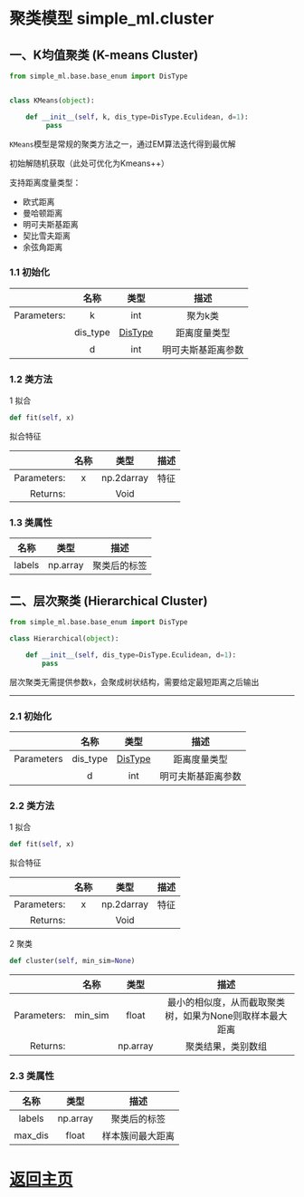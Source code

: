 # 聚类模型 **simple_ml.cluster**


## 一、K均值聚类 (K-means Cluster)

```python
from simple_ml.base.base_enum import DisType


class KMeans(object):

    def __init__(self, k, dis_type=DisType.Eculidean, d=1):
         pass
```

`KMeans`模型是常规的聚类方法之一，通过EM算法迭代得到最优解

初始解随机获取（此处可优化为Kmeans++）

支持距离度量类型：
- 欧式距离
- 曼哈顿距离
- 明可夫斯基距离
- 契比雪夫距离
- 余弦角距离

### 1.1 初始化

|             |   名称   |              类型               |       描述       |
|------------:|:--------:|:-------------------------------:|:----------------:|
| Parameters: |    k     |               int               |      聚为k类      |
|             | dis_type | [DisType](../structure/enum.md) |   距离度量类型    |
|             |    d     |               int               | 明可夫斯基距离参数 |

### 1.2 类方法

1 拟合

```python
def fit(self, x)
```

拟合特征

|             | 名称 |    类型     | 描述 |
|------------:|:----:|:----------:|:---:|
| Parameters: |  x   | np.2darray | 特征 |
|    Returns: |      |    Void    |     |


### 1.3 类属性

|  名称  |   类型   |    描述     |
|:------:|:--------:|:-----------:|
| labels | np.array | 聚类后的标签 |


## 二、层次聚类 (Hierarchical Cluster)

```python
from simple_ml.base.base_enum import DisType

class Hierarchical(object):

    def __init__(self, dis_type=DisType.Eculidean, d=1):
        pass
```

层次聚类无需提供参数`k`，会聚成树状结构，需要给定最短距离之后输出


* * *

### 2.1 初始化

|            |   名称   |              类型               |       描述       |
|-----------:|:--------:|:-------------------------------:|:----------------:|
| Parameters | dis_type | [DisType](../structure/enum.md) |   距离度量类型    |
|            |    d     |               int               | 明可夫斯基距离参数 |


### 2.2 类方法


1 拟合

```python
def fit(self, x)
```

拟合特征

|             | 名称 |    类型     | 描述 |
|------------:|:----:|:----------:|:---:|
| Parameters: |  x   | np.2darray | 特征 |
|    Returns: |      |    Void    |     |


2 聚类

```python
def cluster(self, min_sim=None)
```

|             |  名称   |   类型   |                        描述                         |
|------------:|:-------:|:--------:|:---------------------------------------------------:|
| Parameters: | min_sim |  float   | 最小的相似度，从而截取聚类树，如果为None则取样本最大距离 |
|    Returns: |         | np.array |                  聚类结果，类别数组                   |


### 2.3 类属性


|  名称   |   类型   |      描述       |
|:-------:|:--------:|:---------------:|
| labels  | np.array |   聚类后的标签   |
| max_dis |  float   | 样本簇间最大距离 |


# [返回主页](../index.md)


